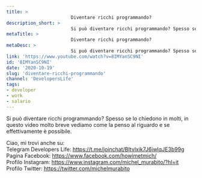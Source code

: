 ```yaml
---
title: > 
                        Diventare ricchi programmando?
description_short: > 
                        Si può diventare ricchi programmando? Spesso se lo chiedono in molti, in questo video molto breve vediamo come la penso al ...
metaTitle: > 
                        Diventare ricchi programmando?
metaDesc: > 
                        Si può diventare ricchi programmando? Spesso se lo chiedono in molti, in questo video molto breve vediamo come la penso al ...
link: 'https://www.youtube.com/watch?v=8IMYanSC9NI'
id: '8IMYanSC9NI'
date: '2020-10-19'
slug: 'diventare-ricchi-programmando'
channel: 'DevelopersLife'
tags: 
- developer
- work
- salario
---
```

Si può diventare ricchi programmando? Spesso se lo chiedono in molti, in questo video molto breve vediamo come la penso al riguardo e se effettivamente è possibile.  
  
Ciao, mi trovi anche su:  
Telegram Developers Life: https://t.me/joinchat/BItvlxik7J6iwIqJE3b99g  
Pagina Facebook: https://www.facebook.com/howimetmich/  
Profilo Instagram: https://www.instagram.com/michel_murabito/?hl=it  
Profilo Twitter: https://twitter.com/michelmurabito